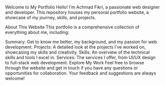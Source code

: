 Welcome to My Portfolio
Hello! I'm Achmad Fikri, a passionate web designer and developer. This repository houses my personal portfolio website, a showcase of my journey, skills, and projects.

About This Website
This portfolio is a comprehensive collection of everything about me, including:

Summary: Get to know me better, my background, and my passion for web development.
Projects: A detailed look at the projects I've worked on, showcasing my skills and creativity.
Skills: An overview of the technical skills and tools I excel in.
Services: The services I offer, from UI/UX design to full-stack web development.
Explore My Work
Feel free to browse through the website and get in touch if you have any questions or opportunities for collaboration. Your feedback and suggestions are always welcome!
